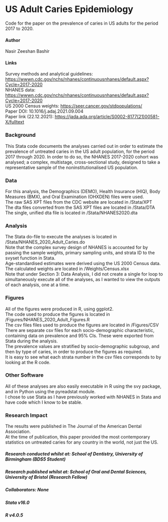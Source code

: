# US Adult Caries Epidemiology
Code for the paper on the prevalence of caries in US adults for the period 2017 to 2020.

#### Author
Nasir Zeeshan Bashir

#### Links
Survey methods and analytical guidelines: https://wwwn.cdc.gov/nchs/nhanes/continuousnhanes/default.aspx?Cycle=2017-2020  \
NHANES data: https://wwwn.cdc.gov/nchs/nhanes/continuousnhanes/default.aspx?Cycle=2017-2020                               \
US 2000 Census weights: https://seer.cancer.gov/stdpopulations/                                                           \
Paper DOI: 10.1016/j.adaj.2021.09.004                                                                               \
Paper link (22.12.2021): https://jada.ada.org/article/S0002-8177(21)00581-X/fulltext

### Background
This Stata code documents the analyses carried out in order to estimate the prevalence of untreated caries in the US adult population, for the period 2017 through 2020.
In order to do so, the NHANES 2017-2020 cohort was analysed; a complex, multistage, cross-sectional study, designed to take a representative sample of the noninstitutionalised US population.

### Data 
For this analysis, the Demographics (DEMO), Health Insurance (HIQ), Body Measures (BMX), and Oral Examination (OHXDEN) files were used. \
The raw SAS XPT files from the CDC website are located in /Stata/XPT                                                                    \
The dta files converted from the SAS XPT files are located in /Stata/DTA                                                                \
The single, unified dta file is located in /Stata/NHANES2020.dta

### Analysis
The Stata do-file to execute the analyses is located in /Stata/NHANES_2020_Adult_Caries.do                                                                            \
Note that the complex survey design of NHANES is accounted for by passing the sample weights, primary sampling units, and strata ID to the svyset function in Stata.  \
Age-standardised estimates were derived using the US 2000 Census data.                                                                                                \
The calculated weights are located in /Weights/Census.xlsx                                                                                                            \
Note that under Section 3: Data Analysis, I did not create a single for loop to simultaneously execute all of the analyses, as I wanted to view the outputs of each analysis, one at a time.

### Figures
All of the figures were produced in R, using ggplot2.                                                                                                                 \
The code used to produce the figures is located in /Figures/NHANES_2020_Adult_Figures.R                                                                               \
The csv files files used to produce the figures are located in /Figures/CSV                                                                                           \
There are separate csv files for each socio-demographic characteristic, containing data on prevalence and 95% CIs. These were exported from Stata during the analysis.\
The prevalence values are stratified by socio-demographic subgroup, and then by type of caries, in order to produce the figures as required.                          \
It is easy to see what each strata number in the csv files corresponds to by looking at the R code.

### Other Software
All of these analyses are also easily executable in R using the svy package, and in Python using the pyreadstat module. \
I chose to use Stata as I have previously worked with NHANES in Stata and have code which I know to be stable.          

### Research Impact
The results were published in The Journal of the American Dental Association.        
At the time of publication, this paper provided the most contemporary statistics on untreated caries for any country in the world, not just the US.

##### Research conducted whilst at: School of Dentistry, University of Birmingham (BDS5 Student)
##### Research published whilst at: School of Oral and Dental Sciences, University of Bristol (Research Fellow)
##### Collaborators: None

##### Stata v16.0
##### R v4.0.5
